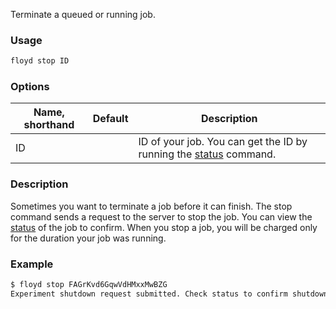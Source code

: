 Terminate a queued or running job.

### Usage
```bash
floyd stop ID
```

### Options
| Name, shorthand | Default | Description |
| --------------- | ------- | ----------- |
| ID |      | ID of your job. You can get the ID by running the [status](./status) command.    |

### Description
Sometimes you want to terminate a job before it can finish. The stop command sends a request 
to the server to stop the job. You can view the [status](./status) of the job to confirm. When you stop 
a job, you will be charged only for the duration your job was running.

### Example
```bash
$ floyd stop FAGrKvd6GqwVdHMxxMwBZG
Experiment shutdown request submitted. Check status to confirm shutdown
```
